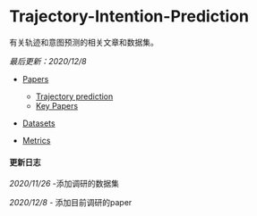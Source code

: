 # Trajectory-Intention-Prediction


有关轨迹和意图预测的相关文章和数据集。



*最后更新：2020/12/8*


* [Papers](papers/papers.md#top)

  * [Trajectory prediction](papers/trajectory_papers.md#top)
  * [Key Papers](papers/papers_with_code.md#top)

* [Datasets](datasets/datasets.md#top)

* [Metrics](metrics.md#top)



#### 更新日志
*2020/11/26* -添加调研的数据集

*2020/12/8* - 添加目前调研的paper  



